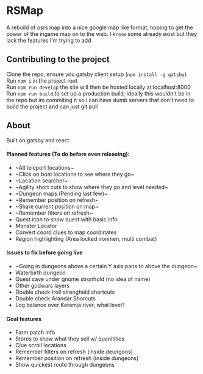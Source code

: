 # RSMap
A rebuild of osrs map into a nice google map like format, hoping to get the power of the ingame map on to the web. I know some already exist but they lack the features I'm trying to add
## Contributing to the project
Clone the repo, ensure you gatsby client setup (`npm install -g gatsby`)  
Run `npm i` in the project root  
Run `npm run develop` the site will then be hosted locally at localhost:8000
Run `npm run build` to set up a production build, ideally this wouldn't be in the repo but im commiting it so i can have dumb servers that don't need to build the project and can just git pull

## About
Built on gatsby and react  

#### Planned features (To do before even releasing):
- ~All teleport locations~
- ~Click on boat locations to see where they go~
- ~Location searcher~
- ~Agility short cuts to show where they go and level needed~
- ~Dungeon maps (Pending last few)~
- ~Remember position on refresh~
- ~Share current position on map~
- ~Remember filters on refresh~
- Quest icon to show quest with basic info
- Monster Locator
- Convert coord clues to map coordinates
- Region highlighting (Area locked ironmen, multi combat)

#### Issues to fix before going live
- ~Going in dungeons above a certain Y axis pans to above the dungeon~
- Waterbirth dungeon
- Quest cave under gnome stronhold (no idea of name)
- Other godwars layers
- Double check troll stronghold shortcuts
- Double check Arandar Shorcuts
- Log balance over Karamja river, what level?

#### Goal features
- Farm patch info
- Stores to show what they sell w/ quanitities 
- Clue scroll locations
- Remember filters on refresh (inside deungons)
- Remember position on refresh (inside dungeons)
- Show quickest route through dungeons
